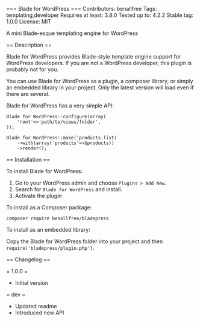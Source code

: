 === Blade for WordPress ===
Contributors: benallfree
Tags: templating,developer
Requires at least: 3.8.0
Tested up to: 4.2.2
Stable tag: 1.0.0
License: MIT

A mini Blade-esque templating engine for WordPress

== Description ==

Blade for WordPress provides Blade-style template engine support for WordPress developers. If you are not a WordPress developer, this plugin is probably not for you.

You can use Blade for WordPress as a plugin, a composer library, or simply an embedded library in your project. Only the latest version will load even if there are several.

Blade for WordPress has a very simple API:

```
Blade for WordPress::configure(array(
	'root'=>'path/to/views/folder',
));

Blade for WordPress::make('products.list)
	->with(array('products'=>$products))
	->render();
```

== Installation ==

To install Blade for WordPress:

1. Go to your WordPress admin and choose `Plugins > Add New`.
1. Search for `Blade for WordPress` and install.
1. Activate the plugin

To install as a Composer package:

`composer require benallfree/bladepress`

To install as an embedded library:

Copy the Blade for WordPress folder into your project and then `require('bladepress/plugin.php')`.


== Changelog ==

= 1.0.0 =

* Initial version

= dev =

* Updated readme
* Introduced new API